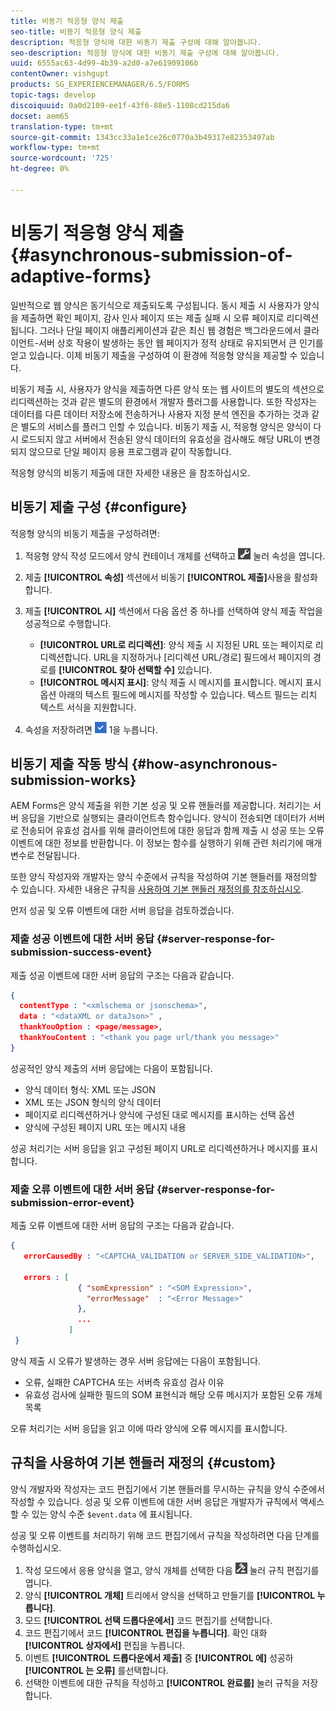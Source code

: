 ```yaml
---
title: 비동기 적응형 양식 제출
seo-title: 비동기 적응형 양식 제출
description: 적응형 양식에 대한 비동기 제출 구성에 대해 알아봅니다.
seo-description: 적응형 양식에 대한 비동기 제출 구성에 대해 알아봅니다.
uuid: 6555ac63-4d99-4b39-a2d0-a7e61909106b
contentOwner: vishgupt
products: SG_EXPERIENCEMANAGER/6.5/FORMS
topic-tags: develop
discoiquuid: 0a0d2109-ee1f-43f6-88e5-1108cd215da6
docset: aem65
translation-type: tm+mt
source-git-commit: 1343cc33a1e1ce26c0770a3b49317e82353497ab
workflow-type: tm+mt
source-wordcount: '725'
ht-degree: 0%

---
```



# 비동기 적응형 양식 제출{#asynchronous-submission-of-adaptive-forms}

일반적으로 웹 양식은 동기식으로 제출되도록 구성됩니다. 동시 제출 시 사용자가 양식을 제출하면 확인 페이지, 감사 인사 페이지 또는 제출 실패 시 오류 페이지로 리디렉션됩니다. 그러나 단일 페이지 애플리케이션과 같은 최신 웹 경험은 백그라운드에서 클라이언트-서버 상호 작용이 발생하는 동안 웹 페이지가 정적 상태로 유지되면서 큰 인기를 얻고 있습니다. 이제 비동기 제출을 구성하여 이 환경에 적응형 양식을 제공할 수 있습니다.

비동기 제출 시, 사용자가 양식을 제출하면 다른 양식 또는 웹 사이트의 별도의 섹션으로 리디렉션하는 것과 같은 별도의 환경에서 개발자 플러그를 사용합니다. 또한 작성자는 데이터를 다른 데이터 저장소에 전송하거나 사용자 지정 분석 엔진을 추가하는 것과 같은 별도의 서비스를 플러그 인할 수 있습니다. 비동기 제출 시, 적응형 양식은 양식이 다시 로드되지 않고 서버에서 전송된 양식 데이터의 유효성을 검사해도 해당 URL이 변경되지 않으므로 단일 페이지 응용 프로그램과 같이 작동합니다.

적응형 양식의 비동기 제출에 대한 자세한 내용은 을 참조하십시오.

## 비동기 제출 구성 {#configure}

적응형 양식의 비동기 제출을 구성하려면:

1. 적응형 양식 작성 모드에서 양식 컨테이너 개체를 선택하고 ![cmppr1을](assets/cmppr1.png) 눌러 속성을 엽니다.
1. 제출 **[!UICONTROL 속성]** 섹션에서 비동기 **[!UICONTROL 제출]**&#x200B;사용을 활성화합니다.
1. 제출 **[!UICONTROL 시]** 섹션에서 다음 옵션 중 하나를 선택하여 양식 제출 작업을 성공적으로 수행합니다.

   * **[!UICONTROL URL로 리디렉션]**: 양식 제출 시 지정된 URL 또는 페이지로 리디렉션합니다. URL을 지정하거나 [리디렉션 URL/경로] 필드에서 페이지의 경로를 **[!UICONTROL 찾아 선택할 수]** 있습니다.
   * **[!UICONTROL 메시지 표시]**: 양식 제출 시 메시지를 표시합니다. 메시지 표시 옵션 아래의 텍스트 필드에 메시지를 작성할 수 있습니다. 텍스트 필드는 리치 텍스트 서식을 지원합니다.

1. 속성을 저장하려면 ![check-button](assets/check-button1.png) 1을 누릅니다.

## 비동기 제출 작동 방식 {#how-asynchronous-submission-works}

AEM Forms은 양식 제출을 위한 기본 성공 및 오류 핸들러를 제공합니다. 처리기는 서버 응답을 기반으로 실행되는 클라이언트측 함수입니다. 양식이 전송되면 데이터가 서버로 전송되어 유효성 검사를 위해 클라이언트에 대한 응답과 함께 제출 시 성공 또는 오류 이벤트에 대한 정보를 반환합니다. 이 정보는 함수를 실행하기 위해 관련 처리기에 매개 변수로 전달됩니다.

또한 양식 작성자와 개발자는 양식 수준에서 규칙을 작성하여 기본 핸들러를 재정의할 수 있습니다. 자세한 내용은 규칙을 [사용하여 기본 핸들러 재정의를 참조하십시오](#custom).

먼저 성공 및 오류 이벤트에 대한 서버 응답을 검토하겠습니다.

### 제출 성공 이벤트에 대한 서버 응답 {#server-response-for-submission-success-event}

제출 성공 이벤트에 대한 서버 응답의 구조는 다음과 같습니다.

```json
{
  contentType : "<xmlschema or jsonschema>",
  data : "<dataXML or dataJson>" ,
  thankYouOption : <page/message>,
  thankYouContent : "<thank you page url/thank you message>"
}
```

성공적인 양식 제출의 서버 응답에는 다음이 포함됩니다.

* 양식 데이터 형식: XML 또는 JSON
* XML 또는 JSON 형식의 양식 데이터
* 페이지로 리디렉션하거나 양식에 구성된 대로 메시지를 표시하는 선택 옵션
* 양식에 구성된 페이지 URL 또는 메시지 내용

성공 처리기는 서버 응답을 읽고 구성된 페이지 URL로 리디렉션하거나 메시지를 표시합니다.

### 제출 오류 이벤트에 대한 서버 응답 {#server-response-for-submission-error-event}

제출 오류 이벤트에 대한 서버 응답의 구조는 다음과 같습니다.

```json
{
   errorCausedBy : "<CAPTCHA_VALIDATION or SERVER_SIDE_VALIDATION>",

   errors : [
               { "somExpression" : "<SOM Expression>",
                 "errorMessage"  : "<Error Message>"
               },
               ...
             ]
 }
```

양식 제출 시 오류가 발생하는 경우 서버 응답에는 다음이 포함됩니다.

* 오류, 실패한 CAPTCHA 또는 서버측 유효성 검사 이유
* 유효성 검사에 실패한 필드의 SOM 표현식과 해당 오류 메시지가 포함된 오류 개체 목록

오류 처리기는 서버 응답을 읽고 이에 따라 양식에 오류 메시지를 표시합니다.

## 규칙을 사용하여 기본 핸들러 재정의 {#custom}

양식 개발자와 작성자는 코드 편집기에서 기본 핸들러를 무시하는 규칙을 양식 수준에서 작성할 수 있습니다. 성공 및 오류 이벤트에 대한 서버 응답은 개발자가 규칙에서 액세스할 수 있는 양식 수준 `$event.data` 에 표시됩니다.

성공 및 오류 이벤트를 처리하기 위해 코드 편집기에서 규칙을 작성하려면 다음 단계를 수행하십시오.

1. 작성 모드에서 응용 양식을 열고, 양식 개체를 선택한 다음 ![edit-rules1을](assets/edit-rules1.png) 눌러 규칙 편집기를 엽니다.
1. 양식 **[!UICONTROL 개체]** 트리에서 양식을 선택하고 만들기를 **[!UICONTROL 누릅니다]**.
1. 모드 **[!UICONTROL 선택 드롭다운에서]** 코드 편집기를 선택합니다.
1. 코드 편집기에서 코드 **[!UICONTROL 편집을 누릅니다]**. 확인 대화 **[!UICONTROL 상자에서]** 편집을 누릅니다.
1. 이벤트 **[!UICONTROL 드롭다운에서 제출]** 중 **[!UICONTROL 에]** 성공하 **[!UICONTROL 는 오류]** 를선택합니다.
1. 선택한 이벤트에 대한 규칙을 작성하고 **[!UICONTROL 완료를]** 눌러 규칙을 저장합니다.

